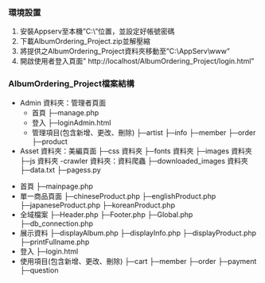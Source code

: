 ### 環境設置
1.	安裝Appserv至本機”C:\”位置，並設定好帳號密碼
2.	下載AlbumOrdering_Project.zip並解壓縮
3.	將提供之AlbumOrdering_Project資料夾移動至”C:\AppServ\www”
4.	開啟使用者登入頁面” http://localhost/AlbumOrdering_Project/login.html”

### AlbumOrdering_Project檔案結構
- Admin 資料夾：管理者頁面
  * 首頁
    ├─manage.php
  * 登入
    ├─loginAdmin.html 
  * 管理項目(包含新增、更改、刪除)
    ├─artist
    ├─info
    ├─member
    ├─order
    ├─product
- Asset 資料夾：美編頁面
  ├─css 資料夾
  ├─fonts 資料夾
  ├─images 資料夾
  ├─js 資料夾
-crawler 資料夾：資料爬蟲
  ├─downloaded_images 資料夾
  ├─data.txt
  ├─pagess.py

* 首頁
  ├─mainpage.php
* 單一商品頁面
  ├─chineseProduct.php
  ├─englishProduct.php
  ├─japaneseProduct.php
  ├─koreanProduct.php
* 全域檔案
  ├─Header.php
  ├─Footer.php
  ├─Global.php
  ├─db_connection.php
* 展示資料
  ├─displayAlbum.php
  ├─displayInfo.php
  ├─displayProduct.php
  ├─printFullname.php
* 登入
  ├─login.html
* 使用項目(包含新增、更改、刪除)
    ├─cart
    ├─member
    ├─order
    ├─payment
    ├─question

